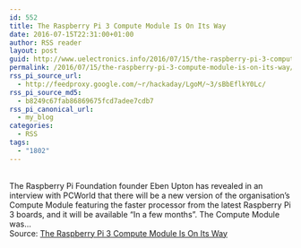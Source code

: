 ```yaml
---
id: 552
title: The Raspberry Pi 3 Compute Module Is On Its Way
date: 2016-07-15T22:31:00+01:00
author: RSS reader
layout: post
guid: http://www.uelectronics.info/2016/07/15/the-raspberry-pi-3-compute-module-is-on-its-way/
permalink: /2016/07/15/the-raspberry-pi-3-compute-module-is-on-its-way/
rss_pi_source_url:
  - http://feedproxy.google.com/~r/hackaday/LgoM/~3/sBbEflkY0Lc/
rss_pi_source_md5:
  - b8249c67fab86869675fcd7adee7cdb7
rss_pi_canonical_url:
  - my_blog
categories:
  - RSS
tags:
  - "1802"
---
```

&#013;  
The Raspberry Pi Foundation founder Eben Upton has revealed in an interview with PCWorld that there will be a new version of the organisation’s Compute Module featuring the faster processor from the latest Raspberry Pi 3 boards, and it will be available “In a few months”. The Compute Module was…&#013;  
Source: <a href="http://feedproxy.google.com/~r/hackaday/LgoM/~3/sBbEflkY0Lc/" target="_blank">The Raspberry Pi 3 Compute Module Is On Its Way</a>